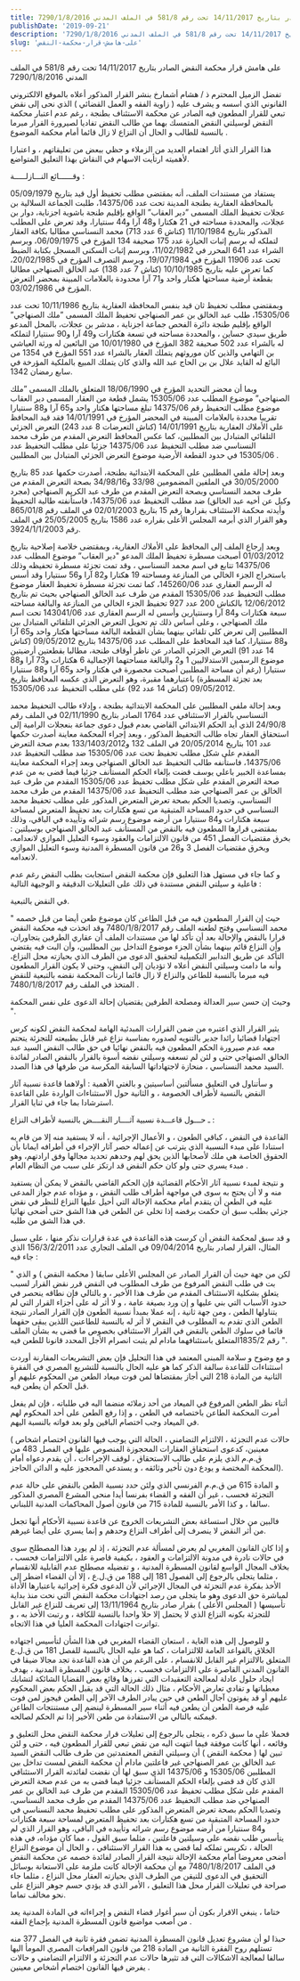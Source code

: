 ```yaml
---
title: على هامش قرار محكمة النقض الصادر بتاريخ 14/11/2017 تحت رقم 581/8 في الملف المدني 7290/1/8/2016
publishDate: '2019-09-21'
description: 'على هامش قرار محكمة النقض الصادر بتاريخ 14/11/2017 تحت رقم 581/8 في الملف المدني 7290/1/8/2016'
slug: 'على-هامش-قرار-محكمة-النقض'
---
```


على هامش قرار محكمة النقض الصادر بتاريخ 14/11/2017 تحت رقم 581/8 في الملف المدني 7290/1/8/2016

تفضل الزميل المحترم ذ / هشام أشمارخ بنشر القرار المذكور أعلاه بالموقع الالكتروني القانوني الذي اسسه و يشرف عليه ( زاوية الفقه و العمل القضائي ) الذي نحى إلى نقض تبعي للقرار المطعون فيه الصادر عن محكمة الاستئناف بطنجة ، رغم عدم اعتبار محكمة النقض لوسيلتي النقض المتمسك بهما من طالب النقض تفاديا لصيرورة القرار مبرما بالنسبة للطالب و الحال أن النزاع لا زال قائما أمام محكمة الموضوع .

هذا القرار الذي أثار اهتمام العديد من الزملاء و حظي ببعض من تعليقاتهم ، و اعتبارا لأهميته ارتأيت الاسهام في النقاش بهذا التعليق المتواضع.

وقــــــائع النـــازلـــــة :

يستفاد من مستندات الملف، أنه بمقتضى مطلب تحفيظ أول قيد بتاريخ 05/09/1979 بالمحافظة العقارية بطنجة المدينة تحت عدد 14375/06، طلبت الجماعة السلالية بن عجلات تحفيظ الملك المسمى ”دير العقاب” الواقع بإقليم طنجة باشوية اجزناية، دوار بن عجلات، والمحددة مساحته في 21 هكتارا و48 آرا و44 سنتيارا، وقد تعرض على المطلب المذكور بتاريخ 11/10/1984 (كناش 6 عدد 713) محمد النسناسي مطالبا بكافة العقار لتملكه له برسم إثبات الحيازة عدد 175 صحيفة 134 المؤرخ في 06/09/1975، وبرسم الشراء عدد 641 المحرر في 11/02/1982، وبرسم إثبات السكنى المسجل بكتابة الضبط تحت عدد 11906 المؤرخ في 19/07/1984، وبرسم التصرف المؤرخ في 20/02/1985، كما تعرض عليه بتاريخ 10/10/1985 (كناش 7 عدد 138)
عبد الخالق الصنهاجي مطالبا بقطعة أرضية مساحتها هكتار واحد و71 آرا محدودة بالعلامات المبينة بمحضر التعرض المؤرخ في 03/02/1986.

وبمقتضى مطلب تحفيظ ثان قيد بنفس المحافظة العقارية بتاريخ 10/11/1986 تحت عدد 15305/06، طلب عبد الخالق بن عمر الصنهاجي تحفيظ الملك المسمى ”ملك الصنهاجي” الواقع بإقليم طنجة دائرة الفحص جماعة اجزناية ، مدشر بن عجلات، بالمحل المدعو طريق سيدي حساين ، والمحددة مساحته في تسعة هكتارات و49 آرا و90 سنتيارا لتملكه له بالشراء عدد 502 صحيفة 382 المؤرخ في 10/01/1980 من البائعين له ورثة العياشي بن التهامي والذين كان موروثهم يتملك العقار بالشراء عدد 551 المؤرخ في 1354 من البائع له القايد علال بن بن الحاج عبد الله والذي كان يتملك المبيع بالملكية المؤرخة في سابع رمضان 1342.

وبما أن محضر التحديد المؤرخ في 18/06/1990 المتعلق بالملك المسمى ”ملك الصنهاجي” موضوع المطلب عدد 15305/06 يشمل قطعة من العقار المسمى دير العقاب موضوع مطلب التحفيظ رقم 14375/06 تبلغ مساحتها هكتار واحد و65 آرا و88 سنتيارا تقريبا محددة بالعلامات المبينة في المحضر المؤرخ في 14/01/1991 فقد قيد المحافظ على الأملاك العقارية بتاريخ 14/01/1991 (كناش التعرضات 8 عدد 243) التعرض الجزئي التلقائي المتبادل بين المطلبين، كما عكس المحافظ التعرض المقدم من طرف محمد النسناسي ضد مطلب التحفيظ عدد 14375/06 جزئيا على مطلب التحفيظ عدد 15305/06 في حدود القطعة الأرضية موضوع التعرض الجزئي المتبادل بين المطلبين .

وبعد إحالة ملفي المطلبين على المحكمة الابتدائية بطنجة، أصدرت حكمها عدد 85 بتاريخ 30/05/2000 في الملفين المضمومين 33/98 و34/98/16 بصحة التعرض المقدم من طرف محمد النسناسي وبصحة التعرض المقدم من طرف عبد الكريم الصنهاجي (مجرد وكيل عن أخيه عبد الخالق) ضد مطلب التحفيظ عدد 14375/06، فاستأنفته طالبة التحفيظ وأيدته محكمة الاستئناف بقرارها رقم 15 بتاريخ 02/01/2003 في الملف رقم 865/01/8 وهو القرار الذي أبرمه المجلس الأعلى بقراره عدد 1586 بتاريخ 25/05/2005 في الملف رقم 3924/1/1/2003.

وبعد إرجاع الملف إلى المحافظ على الأملاك العقارية، وبمقتضى خلاصة إصلاحية بتاريخ 01/03/2012 أصبحت مسطرة تحفيظ الملك المدعو "دير العقاب” موضوع المطلب عدد 14375/06 تتابع في اسم محمد النسناسي ، وقد تمت تجزئة مسطرة تحفيظه وذلك باستخراج الجزء الخالي من المنازعة ومساحته 19 هكتارا و82 آرا و56 سنتيارا وقد أسس له الرسم العقاري عدد 145260/06، كما تمت تجزئة مسطرة تحفيظ العقار موضوع مطلب التحفيظ عدد 15305/06 المقدم من طرف عبد الخالق الصنهاجي بحيث تم بتاريخ 12/06/2012 بالكناش 200 عدد 927 تحفيظ الجزء الخالي من المنازعة والبالغة مساحته سبعة هكتارات و84 آرا وسنتيارين وأسس له الرسم العقاري عدد 143041/06 تحت اسم ملك الصنهاجي ، وعلى أساس ذلك تم تحويل التعرض الجزئي التلقائي المتبادل بين المطلبين إلى تعرض كلي تلقائي بينهما بشأن القطعة البالغة مساحتها هكتار واحد و65 آرا و88 سنتيارا، كما قيد المحافظ على المطلب عدد 14375/06 بتاريخ 09/05/2012 (كناش 14 عدد 91) التعرض الجزئي الصادر عن ناظر أوقاف طنجة، مطالبا بقطعتين أرضيتين موضوع الرسمين الاستدلاليين 1 و2 والبالغة مساحتهما الإجمالية 6 هكتارات و73 آرا و88 سنتيارا (رغم أن مساحة المطلبين أصبحت محصورة في هكتار واحد و65 آرا و88 سنتيارا بعد تجزئة المسطرة) باعتبارهما مقبرة، وهو التعرض الذي عكسه المحافظ بتاريخ 09/05/2012 (كناش 14 عدد 92) على مطلب التحفيظ عدد 15305/06.

وبعد إحالة ملفي المطلبين على المحكمة الابتدائية بطنجة ، وإدلاء طالب التحفيظ محمد النسناسي بالقرار الاستئنافي عدد 1764 الصادر بتاريخ 02/11/1990 في الملف رقم 24/90/8 الذي أيد الحكم الابتدائي القاضي بعدم قبول دعوى جماعة بنعجلات الرامية إلى استحقاق العقار تجاه طالب التحفيظ المذكور ، وبعد إجراء المحكمة معاينة أصدرت حكمها عدد 101 بتاريخ 20/05/2014 في الملف 132 و133/1403/2012 بعدم صحة التعرض المقدم على شكل مطلب تحفيظ تحت عدد 15305/06 ضد مطلب التحفيظ عدد 14375/06، فاستأنفه طالب التحفيظ عبد الخالق الصنهاجي وبعد إجراء المحكمة معاينة بمساعدة الخبير باعلي يوسف قضت بإلغاء الحكم المستأنف جزئيا فيما قضى به من عدم صحة التعرض المقدم على شكل مطلب تحفيظ عدد 15305/06 المقدم من طرف عبد الخالق بن عمر الصنهاجي ضد مطلب التحفيظ عدد 14375/06 المقدم من طرف محمد النسناسي، وتصديا الحكم بصحة تعرض المتعرض المذكور على مطلب تحفيظ محمد النسناسي في حدود المساحة المتبقية من تسع هكتارات بعد تحفيظ المتعرض لمساحة سبعة هكتارات و84 سنتيارا من أرضه موضوع رسم شرائه وتأييده في الباقي، وذلك بمقتضى قرارها المطعون فيه بالنقض من المستأنف عبد الخالق الصنهاجي بوسيلتين : بخرق مقتضيات الفصل 451 من قانون الالتزامات والعقود وسوء التعليل الموازي لانعدامه، وبخرق مقتضيات الفصل 3 و26 من قانون المسطرة المدنية وسوء التعليل الموازي لانعدامه.

و كما جاء في مستهل هذا التعليق فإن محكمة النقض استجابت بطلب النقض رغم عدم فاعلية و سيلتي النقض مستندة في ذلك على التعليلات الدقيقة و الوجيهة التالية :

في النقض بالتبعية.

" حيث إن القرار المطعون فيه من قبل الطاعن كان موضوع طعن أيضا من قبل خصمه محمد النسناسي وفتح لطعنه الملف رقم 7480/1/8/2017 وقد اتخذت فيه محكمة النقض قرارا بالنقض والإحالة بعد أن تأكد لها من مستندات الملف أن عقاري الطرفين يتجاوران، وأن النزاع قائم بينهما بشأن الجزء موضوع التداخل بين المطلبين، وأن البت فيه يقتضي التأكد عن طريق التدابير التكميلية لتحقيق الدعوى من الطرف الذي بحيازته محل النزاع، وأنه ما دامت وسيلتي النقض أعلاه لا تؤديان إلى النقض، وحتى لا يكون القرار المطعون فيه مبرما بالنسبة للطاعن والنزاع لا زال قائما ارتأت المحكمة نقضه بالتبعية للنقض المتخذ في الملف رقم 7480/1/8/2017 .

وحيث إن حسن سير العدالة ومصلحة الطرفين يقتضيان إحالة الدعوى على نفس المحكمة ".

يثير القرار الذي اعتبره من ضمن القرارات المبدئية الهامة لمحكمة النقض لكونه كرس اجتهادا قضائيا رائدا جدير بالتنويه لصدوره بمناسبة نزاع غير قابل بطبيعته للتجزئة يتحتم معه عدم صيرورة الحكم المطعون فيه بالنقض نهائيا في حق طالب النقض السيد عبد الخالق الصنهاجي حتى و لئن لم تسعفه وسيلتي نقضه أسوة بالقرار بالنقض الصادر لفائدة السيد محمد النسناسي ، منحازة لاجتهاداتها السابقة المكرسة من طرفها في هذا الصدد.

و سأتناول في التعليق مسألتين أساسيتين و بالغتي الأهمية : أولاهما قاعدة نسبية آثار النقض بالنسبة لأطراف الخصومة ، و الثانية حول الاستثناءات الواردة على القاعدة استرشادا بما جاء في ثنايا القرار.

ـ حـــول قاعـــدة نسبية آثــــار النقــــض بالنسبة لأطراف النزاع :

القاعدة في النقض ، كباقي الطعون ، و الأعمال الإجرائية ، أنه لا يستفيد منه إلا من قام به استنادا على مبدء النسبية الذي يترتب عن إعماله حصر آثار الإجراء في أطرافه ايمانا بأن الحقوق الخاصة هي ملك لأصحابها الذين يحق لهم وحدهم تحديد مجالها وفق ارادتهم، وهو مبدء يسري حتى ولو كان حكم النقض قد ارتكز على سبب من النظام العام .

و نتيجة لمبدء نسبية آثار الأحكام القضائية فإن الحكم القاضي بالنقض لا يمكن أن يستفيد منه و لا أن يحتج به سوى في مواجهة أطراف طلب النقض ، و مؤداه عدم جواز المدعى عليه في الطعن أن يتقدم أمام محكمة الإحالة التي أحيل عليها النزاع للنظر في نقض جزئي بطلب سبق أن حكمت برفضه إذا تخلى عن الطعن في هذا الشق حتى أضحى نهائيا في هذا الشق من طلبه.

و قد سبق لمحكمة النقض أن كرست هذه القاعدة في عدة قرارات نذكر منها ، على سبيل المثال، القرار لصادر بتاريخ 09/04/2014 في الملف التجاري عدد 156/3/2/2011 الذي جاء فيه :

" لكن من جهة حيث أن القرار الصادر عن المجلس الأعلى سابقا ( محكمة النقض ) و الذي بت في طلب النقض المرفوع من طرف المطلوب في النقض قرر نقض القرار لسبب يتعلق بشكلية الاستئناف المقدم من طرف هذا الأخير ، و بالتالي فإن نطاقه ينحصر في حدود الأسباب التي بني عليها و إن ورد بصيغة عامة ، و لا أثر له على أجزاء القرار التي لم يتناولها الطعن ، ومن جهة ثانية ، إنه عملا بمبدأ نسبية الطعون فإن القرار الصادر نتيجة الطعن الذي تقدم به المطلوب في النقض لا أثر له بالنسبة للطاعنين اللذين يبقى حقهما قائما في سلوك الطعن بالنقض في القرار الاستئنافي بخصوص ما قضى به بشأن الملف رقم 1835/2المتعلق باستئنافهما مادام لم يثبت انصرام الأجل المحدد قانونا للطعن فيه ".

و مع وضوح و سلامة المبنى المعتمد في هذا التحليل فإن بعض التشريعات المقارنة أوردت استثناءات للقاعدة سالفة الذكر كما هو عليه الحال بالنسبة للتشريع المصري في الفقرة الثانية من المادة 218 التي أجاز بمقتضاها لمن فوت ميعاد الطعن من المحكوم عليهم أو قبل الحكم أن يطعن فيه.

أثناء نظر الطعن المرفوع في الميعاد من أحد زملائه منضما اليه في طلباته ، فإن لم يفعل أمرت المحكمة الطاعن باختصامه في الطعن ، و إذا رفع الطعن على أحد المحكوم لهم في الميعاد وجب اختصام الباقين ولو بعد فواته بالنسبة اليهم.

( حالات عدم التجزئة ، الالتزام التضامني ، الحالة التي يوجب فيها القانون اختصام اشخاص معينين، كدعوى استحقاق العقارات المحجوزة المنصوص عليها في الفصل 483 من ق.م.م الذي يلزم على طالب الاستحقاق ، لوقف الإجراءات ، أن يقدم دعواه أمام المحكمة المختصة و يودع دون تأخير وثائقه ، و يستدعي المحجوز عليه و الدائن الحاجز).

و المادة 615 من ق.م.م الفرنسي الذي ولئن حدد نسبية الطعن بالنقض على حالة عدم التجزئة فحسب ، غير أن الفقه و القضاء بفرنسا أيدا منحى المشرع المصري المذكور سالفا ، و كذا الأمر بالنسبة للمادة 715 من قانون أصول المحاكمات المدنية اللبناني.

فالبين من خلال استساغة بعض التشريعات الخروج عن قاعدة نسبية الأحكام أنها تجعل من أثر النقض لا ينصرف إلى أطراف النزاع وحدهم و إنما يسري على أيضا غيرهم.

و إذا كان القانون المغربي لم يعرض لمسألة عدم التجزئة ، إذ لم يورد هذا المصطلح سوى في حالات نادرة في مدونة الالتزامات و العقود ، بكيفية قاصرة على الالتزامات فحسب ، بخلاف المجال الواسع لقانون المسطرة المدنية ، و تفضيله مصطلح عدم القابلية للانقسام ، مثلما يتجلى بالرجوع إلى الفصول 181 إلى 188 من ق.ل.ع ، إلا أن القضاء اضطر إلى الأخذ بفكرة عدم التجزئة في المجال الإجرائي لأن الدعوى فكرة إجرائية باعتبارها الأداة لمباشرة حق الدعوى وهو ما يتجلى من رصد اجتهادات محكمة النقض التي نحت منذ بداية تأسيسها ( المجلس الأعلى ) بقرار صادر بتاريخ 13/11/1964 إلى تعريف للنزاع غير القابل للتجزئة بكونه النزاع الذي لا يحتمل إلا حلا واحدا بالنسبة للكافة ، و رتبت الأخذ به ، و تواترت اجتهادات المحكمة العليا في هذا الاتجاه.

و للوصول إلى هذه الغاية ، استعان القضاء المغربي في هذا الشأن لتأسيس اجتهاده الخلاق بالقواعد العامة للالتزامات ، كما هو عليه الحال بالنسبة للفصل 181 من ق.ل.ع المتعلق بالالتزام غير القابل للانقسام ، على الرغم من أن هذه القاعدة تجد مجالا ضيقا في القانون المدني القاصرة على الالتزامات فحسب ، بخلاف قانون المسطرة المدنية ، بهدف ايجاد حلول عادلة لمعالجة التعقيدات التي تفرزها وقائع بعض القضايا الشائكة لتشابك معطياتها و تفادي تعارض الأحكام ، مثال ذلك الحالة التي قد يقبل الحكم بعض المحكوم عليهم أو قد يفوتون آجال الطعن في حين يبادر الطرف الآخر إلى الطعن فيجوز لمن فوت عليه فرصة الطعن أن يطعن فيه أثناء سير المسطرة لينضم إلى مستنتجات الطاعن فيمكنه بالتالي من الاستفادة من طعن الأخير إذا تم الحكم لصالحه.

فحملا على ما سبق ذكره ، يتجلى بالرجوع إلى تعليلات قرار محكمة النقض محل التعليق و وقائعه ، أنها كانت موفقة فيما انتهت اليه من نقض تبعي للقرار المطعون فيه ، حتى و لئن تبين لها ( محكمة النقض ) أن وسيلتي النقض المعتمدتين من طرف طالب النقض السيد عبد الخالق بن عمر الصنهاجي غير فاعلتين مادام أن محكمة النقض لمست تداخل بين المطلبين 15305/06
و 14375/06 الذي سبق لها أن نقضت لفائدته القرار الاستئنافي الذي كان قد قضى بإلغاء الحكم المستأنف جزئيا فيما قضى به من عدم صحة التعرض المقدم على شكل مطلب تحفيظ عدد 15305/06 المقدم من طرف عبد الخالق بن عمر الصنهاجي ضد مطلب التحفيظ عدد 14375/06 المقدم من طرف محمد النسناسي، وتصديا الحكم بصحة تعرض المتعرض المذكور على مطلب تحفيظ محمد النسناسي في حدود المساحة المتبقية من تسع هكتارات بعد تحفيظ المتعرض لمساحة سبعة هكتارات و84 سنتيارا من أرضه موضوع رسم شرائه وتأييده في الباقي، وهو القرار الذي لم يتأسس طلب نقضه على وسيلتين فاعلتين ، مثلما سبق القول ، مما كان مؤداه، في هذه الحالة ، تكريس تملكه لما قضى به هذا القرار الاستئنافي ، و الحال أن موضوع النزاع أضحى معروضا أمام محكمة الإحالة نتيجة القرار الصادر لفائدة خصمه عن محكمة النقض في الملف 7480/1/8/2017 مع أن محكمة الإحالة كانت ملزمة على الاستعانة بوسائل التحقيق في الدعوى للتيقن من الطرف الذي بحيازته العقار محل النزاع ، مثلما جاء صراحة في تعليلات القرار محل هذا التعليق ، الأمر الذي قد يؤدي حسم جوهر النزاع على نحو مخالف تماما.

ختاما ، ينبغي الاقرار بكون أن سبر أغوار قضاء النقض و إجراءاته في المادة المدنية يعد من أصعب مواضيع قانون المسطرة المدنية بإجماع الفقه .

حبذا لو أن مشروع تعديل قانون المسطرة المدنية تضمن فقرة ثانية في الفصل 377 منه تستلهم روح الفقرة الثانية من المادة 218 من قانون المرافعات المصري المومأ اليها سالفا لمعالجة الاشكالات التي قد تثيرها حالات عدم التجزئة و الالتزام التضامني و حالات يفرض فيها القانون اختصام أشخاص معينين .


